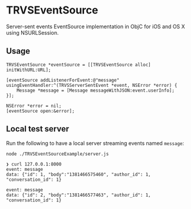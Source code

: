 # TRVSEventSource

Server-sent events EventSource implementation in ObjC for iOS and OS X using NSURLSession.

## Usage

``` objc
TRVSEventSource *eventSource = [[TRVSEventSource alloc] initWithURL:URL];

[eventSource addListenerForEvent:@"message" usingEventHandler:^(TRVSServerSentEvent *event, NSError *error) {  
    Message *message = [Message messageWithJSON:event.userInfo];
}];

NSError *error = nil;
[eventSource open:&error];
```

## Local test server

Run the following to have a local server streaming events named `message`:

`node ./TRVSEventSourceExample/server.js`

```
❯ curl 127.0.0.1:8000
event: message
data: {"id": 1, "body":"1381466575460", "author_id": 1, "conversation_id": 1}

event: message
data: {"id": 2, "body":"1381466577463", "author_id": 1, "conversation_id": 1}
```
